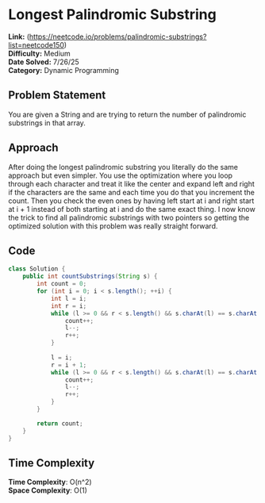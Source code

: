 # Longest Palindromic Substring

**Link:** (https://neetcode.io/problems/palindromic-substrings?list=neetcode150)  
**Difficulty:** Medium  
**Date Solved:** 7/26/25  
**Category:** Dynamic Programming  

## Problem Statement
You are given a String and are trying to return the number of palindromic substrings in that array.

## Approach
After doing the longest palindromic substring you literally do the same approach but even simpler. You use the optimization where you loop through each character and treat it like the center and expand left and right if the characters are the same and each time you do that you increment the count. Then you check the even ones by having left start at i and right start at i + 1 instead of both starting at i and do the same exact thing. I now know the trick to find all palindromic substrings with two pointers so getting the optimized solution with this problem was really straight forward.


## Code
```java
class Solution {
    public int countSubstrings(String s) {
        int count = 0;
        for (int i = 0; i < s.length(); ++i) {
            int l = i;
            int r = i;
            while (l >= 0 && r < s.length() && s.charAt(l) == s.charAt(r)) {
                count++;
                l--;
                r++;
            }
            
            l = i;
            r = i + 1;
            while (l >= 0 && r < s.length() && s.charAt(l) == s.charAt(r)) {
                count++;
                l--;
                r++;
            }
        }

        return count;
    }
}


``` 

## Time Complexity
**Time Complexity**: O(n^2)   
**Space Complexity**: O(1)
